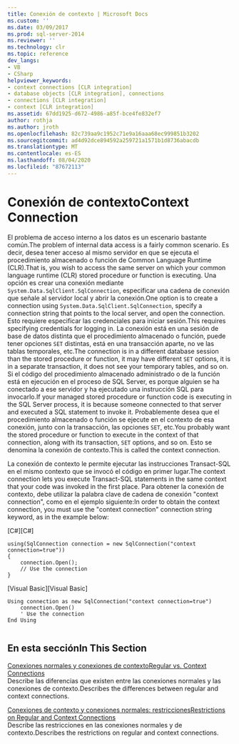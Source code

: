 ```yaml
---
title: Conexión de contexto | Microsoft Docs
ms.custom: ''
ms.date: 03/09/2017
ms.prod: sql-server-2014
ms.reviewer: ''
ms.technology: clr
ms.topic: reference
dev_langs:
- VB
- CSharp
helpviewer_keywords:
- context connections [CLR integration]
- database objects [CLR integration], connections
- connections [CLR integration]
- context [CLR integration]
ms.assetid: 67dd1925-d672-4986-a85f-bce4fe832ef7
author: rothja
ms.author: jroth
ms.openlocfilehash: 82c739aa9c1952c71e9a16aaa68ec999851b3202
ms.sourcegitcommit: ad4d92dce894592a259721a1571b1d8736abacdb
ms.translationtype: MT
ms.contentlocale: es-ES
ms.lasthandoff: 08/04/2020
ms.locfileid: "87672113"
---
```

# <a name="context-connection"></a><span data-ttu-id="0623f-102">Conexión de contexto</span><span class="sxs-lookup"><span data-stu-id="0623f-102">Context Connection</span></span>
  <span data-ttu-id="0623f-103">El problema de acceso interno a los datos es un escenario bastante común.</span><span class="sxs-lookup"><span data-stu-id="0623f-103">The problem of internal data access is a fairly common scenario.</span></span> <span data-ttu-id="0623f-104">Es decir, desea tener acceso al mismo servidor en que se ejecuta el procedimiento almacenado o función de Common Language Runtime (CLR).</span><span class="sxs-lookup"><span data-stu-id="0623f-104">That is, you wish to access the same server on which your common language runtime (CLR) stored procedure or function is executing.</span></span> <span data-ttu-id="0623f-105">Una opción es crear una conexión mediante `System.Data.SqlClient.SqlConnection`, especificar una cadena de conexión que señale al servidor local y abrir la conexión.</span><span class="sxs-lookup"><span data-stu-id="0623f-105">One option is to create a connection using `System.Data.SqlClient.SqlConnection`, specify a connection string that points to the local server, and open the connection.</span></span> <span data-ttu-id="0623f-106">Esto requiere especificar las credenciales para iniciar sesión.</span><span class="sxs-lookup"><span data-stu-id="0623f-106">This requires specifying credentials for logging in.</span></span> <span data-ttu-id="0623f-107">La conexión está en una sesión de base de datos distinta que el procedimiento almacenado o función, puede tener opciones `SET` distintas, está en una transacción aparte, no ve las tablas temporales, etc.</span><span class="sxs-lookup"><span data-stu-id="0623f-107">The connection is in a different database session than the stored procedure or function, it may have different `SET` options, it is in a separate transaction, it does not see your temporary tables, and so on.</span></span> <span data-ttu-id="0623f-108">Si el código del procedimiento almacenado administrado o de la función está en ejecución en el proceso de SQL Server, es porque alguien se ha conectado a ese servidor y ha ejecutado una instrucción SQL para invocarlo.</span><span class="sxs-lookup"><span data-stu-id="0623f-108">If your managed stored procedure or function code is executing in the SQL Server process, it is because someone connected to that server and executed a SQL statement to invoke it.</span></span> <span data-ttu-id="0623f-109">Probablemente desea que el procedimiento almacenado o función se ejecute en el contexto de esa conexión, junto con la transacción, las opciones `SET`, etc.</span><span class="sxs-lookup"><span data-stu-id="0623f-109">You probably want the stored procedure or function to execute in the context of that connection, along with its transaction, `SET` options, and so on.</span></span> <span data-ttu-id="0623f-110">Esto se denomina la conexión de contexto.</span><span class="sxs-lookup"><span data-stu-id="0623f-110">This is called the context connection.</span></span>  
  
 <span data-ttu-id="0623f-111">La conexión de contexto le permite ejecutar las instrucciones Transact-SQL en el mismo contexto que se invocó el código en primer lugar.</span><span class="sxs-lookup"><span data-stu-id="0623f-111">The context connection lets you execute Transact-SQL statements in the same context that your code was invoked in the first place.</span></span> <span data-ttu-id="0623f-112">Para obtener la conexión de contexto, debe utilizar la palabra clave de cadena de conexión "context connection", como en el ejemplo siguiente:</span><span class="sxs-lookup"><span data-stu-id="0623f-112">In order to obtain the context connection, you must use the "context connection" connection string keyword, as in the example below:</span></span>  
  
 <span data-ttu-id="0623f-113">[C#]</span><span class="sxs-lookup"><span data-stu-id="0623f-113">[C#]</span></span>  
  
```  
using(SqlConnection connection = new SqlConnection("context connection=true"))   
{  
    connection.Open();  
    // Use the connection  
}  
```  
  
 <span data-ttu-id="0623f-114">[Visual Basic]</span><span class="sxs-lookup"><span data-stu-id="0623f-114">[Visual Basic]</span></span>  
  
```  
Using connection as new SqlConnection("context connection=true")  
    connection.Open()  
    ' Use the connection  
End Using  
  
```  
  
## <a name="in-this-section"></a><span data-ttu-id="0623f-115">En esta sección</span><span class="sxs-lookup"><span data-stu-id="0623f-115">In This Section</span></span>  
 [<span data-ttu-id="0623f-116">Conexiones normales y conexiones de contexto</span><span class="sxs-lookup"><span data-stu-id="0623f-116">Regular vs. Context Connections</span></span>](context-connections-vs-regular-connections.md)  
 <span data-ttu-id="0623f-117">Describe las diferencias que existen entre las conexiones normales y las conexiones de contexto.</span><span class="sxs-lookup"><span data-stu-id="0623f-117">Describes the differences between regular and context connections.</span></span>  
  
 [<span data-ttu-id="0623f-118">Conexiones de contexto y conexiones normales: restricciones</span><span class="sxs-lookup"><span data-stu-id="0623f-118">Restrictions on Regular and Context Connections</span></span>](context-connections-and-regular-connections-restrictions.md)  
 <span data-ttu-id="0623f-119">Describe las restricciones en las conexiones normales y de contexto.</span><span class="sxs-lookup"><span data-stu-id="0623f-119">Describes the restrictions on regular and context connections.</span></span>  
  
  
